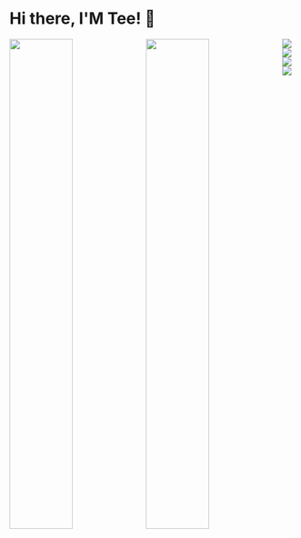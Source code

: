 # Hi there, I'M Tee! 👋 

<img align="left" width="47%" src="https://github-readme-stats.vercel.app/api?username=Tolaxyz&show_icons=true&theme=radical" />

<img align="left" width="47%" src="https://github-readme-stats.vercel.app/api/top-langs/?username=Tolaxyz&layout=compact" />
<img align="left" src="https://img.shields.io/badge/react-%2320232a.svg?style=for-the-badge&logo=react&logoColor=%2361DAFB" />
<img align="left" src="https://img.shields.io/badge/Next-black?style=for-the-badge&logo=next.js&logoColor=white" />
<img src="https://img.shields.io/badge/c-%2300599C.svg?style=for-the-badge&logo=c&logoColor=white" />
<img src="https://img.shields.io/badge/javascript-%23323330.svg?style=for-the-badge&logo=javascript&logoColor=%23F7DF1E" />
